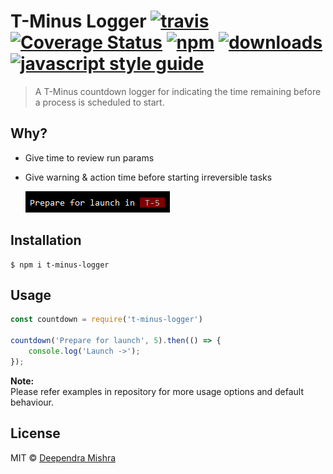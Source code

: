 # T-Minus Logger [![travis][travis-image]][travis-url] [![Coverage Status][coverall-image]][coverall-url] [![npm][npm-image]][npm-url] [![downloads][downloads-image]][downloads-url] [![javascript style guide][standard-image]][standard-url]

[travis-image]: https://travis-ci.org/deependrax/t-minus-logger.svg?branch=master
[travis-url]: https://travis-ci.org/deependrax/t-minus-logger
[coverall-image]: https://coveralls.io/repos/github/deependrax/t-minus-logger/badge.svg?branch=master
[coverall-url]: https://coveralls.io/github/deependrax/t-minus-logger?branch=master
[npm-image]: https://img.shields.io/npm/v/t-minus-logger.svg
[npm-url]: https://npmjs.org/package/t-minus-logger
[downloads-image]: https://img.shields.io/npm/dm/t-minus-logger.svg
[downloads-url]: https://npmjs.org/package/t-minus-logger
[standard-image]: https://img.shields.io/badge/code_style-standard-brightgreen.svg
[standard-url]: https://standardjs.com

> A T-Minus countdown logger for indicating the time remaining before a process is scheduled to start.


## Why?

- Give time to review run params
- Give warning & action time before starting irreversible tasks

  <img src="./assets/screenshot.png">


## Installation
```shell
$ npm i t-minus-logger
```



## Usage
```js
const countdown = require('t-minus-logger')

countdown('Prepare for launch', 5).then(() => {
    console.log('Launch ->');
});
```

**Note:**<br>
Please refer examples in repository for more usage options and default behaviour.


## License

MIT © [Deependra Mishra](https://www.linkedin.com/in/deependrax/)